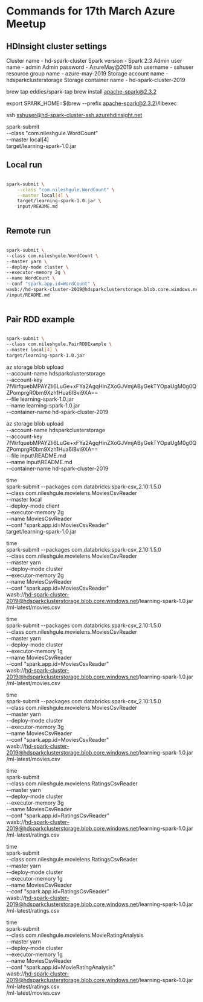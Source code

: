 # Commands for 17th March Azure Meetup

## HDInsight cluster settings
Cluster name - hd-spark-cluster
Spark version - Spark 2.3
Admin user name - admin
Admin password - AzureMay@2019
ssh username - sshuser
resource group name - azure-may-2019
Storage account name - hdsparkclusterstorage
Storage container name - hd-spark-cluster-2019

brew tap eddies/spark-tap
brew install apache-spark@2.3.2

export SPARK_HOME=$(brew --prefix apache-spark@2.3.2)/libexec

ssh sshuser@hd-spark-cluster-ssh.azurehdinsight.net

spark-submit \
  --class "com.nileshgule.WordCount" \
  --master local[4] \
  target/learning-spark-1.0.jar
  
## Local run 

```bash

spark-submit \
    --class "com.nileshgule.WordCount" \
    --master local[4] \
    target/learning-spark-1.0.jar \
    input/README.md
    
```

## Remote run 

```bash

spark-submit \
--class com.nileshgule.WordCount \
--master yarn \
--deploy-mode cluster \
--executor-memory 2g \
--name WordCount \
--conf "spark.app.id=WordCount" \
wasb://hd-spark-cluster-2019@hdsparkclusterstorage.blob.core.windows.net/learning-spark-1.0.jar \
/input/README.md
    
```  

## Pair RDD example

```bash

spark-submit \
--class com.nileshgule.PairRDDExample \
--master local[4] \
target/learning-spark-1.0.jar

```
  

az storage blob upload \
--account-name hdsparkclusterstorage \
--account-key 7fWrfquebMPAYZli6LuGe+xFYa2AgqHinZXoGJVmjAByGekTYOpaUgM0g0QZPomprgR0bm9Xzh1Hua6IBvi9XA== \
--file learning-spark-1.0.jar \
--name learning-spark-1.0.jar \
--container-name hd-spark-cluster-2019

az storage blob upload \
--account-name hdsparkclusterstorage \
--account-key 7fWrfquebMPAYZli6LuGe+xFYa2AgqHinZXoGJVmjAByGekTYOpaUgM0g0QZPomprgR0bm9Xzh1Hua6IBvi9XA== \
--file input\README.md \
--name input\README.md \
--container-name hd-spark-cluster-2019

time \
spark-submit --packages com.databricks:spark-csv_2.10:1.5.0 \
--class com.nileshgule.movielens.MoviesCsvReader \
--master local \
--deploy-mode client \
--executor-memory 2g \
--name MoviesCsvReader \
--conf "spark.app.id=MoviesCsvReader" \
target/learning-spark-1.0.jar

time \
spark-submit --packages com.databricks:spark-csv_2.10:1.5.0 \
--class com.nileshgule.movielens.MoviesCsvReader \
--master yarn \
--deploy-mode cluster \
--executor-memory 2g \
--name MoviesCsvReader \
--conf "spark.app.id=MoviesCsvReader" \
wasb://hd-spark-cluster-2019@hdsparkclusterstorage.blob.core.windows.net/learning-spark-1.0.jar \
/ml-latest/movies.csv

time \
spark-submit --packages com.databricks:spark-csv_2.10:1.5.0 \
--class com.nileshgule.movielens.MoviesCsvReader \
--master yarn \
--deploy-mode cluster \
--executor-memory 1g \
--name MoviesCsvReader \
--conf "spark.app.id=MoviesCsvReader" \
wasb://hd-spark-cluster-2019@hdsparkclusterstorage.blob.core.windows.net/learning-spark-1.0.jar \
/ml-latest/movies.csv

time \
spark-submit --packages com.databricks:spark-csv_2.10:1.5.0 \
--class com.nileshgule.movielens.MoviesCsvReader \
--master yarn \
--deploy-mode cluster \
--executor-memory 3g \
--name MoviesCsvReader \
--conf "spark.app.id=MoviesCsvReader" \
wasb://hd-spark-cluster-2019@hdsparkclusterstorage.blob.core.windows.net/learning-spark-1.0.jar \
/ml-latest/movies.csv

time \
spark-submit \
--class com.nileshgule.movielens.RatingsCsvReader \
--master yarn \
--deploy-mode cluster \
--executor-memory 3g \
--name MoviesCsvReader \
--conf "spark.app.id=RatingsCsvReader" \
wasb://hd-spark-cluster-2019@hdsparkclusterstorage.blob.core.windows.net/learning-spark-1.0.jar \
/ml-latest/ratings.csv

time \
spark-submit \
--class com.nileshgule.movielens.RatingsCsvReader \
--master yarn \
--deploy-mode cluster \
--executor-memory 1g \
--name MoviesCsvReader \
--conf "spark.app.id=RatingsCsvReader" \
wasb://hd-spark-cluster-2019@hdsparkclusterstorage.blob.core.windows.net/learning-spark-1.0.jar \
/ml-latest/ratings.csv

time \
spark-submit \
--class com.nileshgule.movielens.MovieRatingAnalysis \
--master yarn \
--deploy-mode cluster \
--executor-memory 1g \
--name MoviesCsvReader \
--conf "spark.app.id=MovieRatingAnalysis" \
wasb://hd-spark-cluster-2019@hdsparkclusterstorage.blob.core.windows.net/learning-spark-1.0.jar \
/ml-latest/ratings.csv \
/ml-latest/movies.csv
